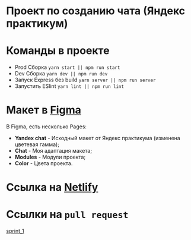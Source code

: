 # Проект по созданию чата (Яндекс практикум)

# Команды в проекте
- Prod Сборка `yarn start || npm run start`
- Dev Сборка `yarn dev || npm run dev`
- Запуск Express без build `yarn server || npm run server`
- Запустить ESlint `yarn lint || npm run lint`


# Макет в [Figma](https://www.figma.com/file/rLeCAzgqTfcNl8OZZmj6se/Chat?node-id=0%3A1)

В Figma, есть несколько Pages:
- **Yandex chat** - Исходный макет от Яндекс практикума (изменена цветевая гамма);
- **Chat** - Моя адаптация макета;
- **Modules** - Модули проекта;
- **Color** - Цвета проекта.

# Ссылка на [Netlify](https://trusting-shannon-d97b93.netlify.app/)
# Ссылки на ```pull request```
[sprint_1](https://github.com/YurikEz/middle.messenger.praktikum.yandex/pull/1)
